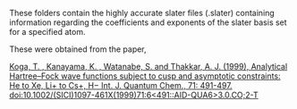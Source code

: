 These folders contain the highly accurate
slater files (.slater) containing information
regarding the coefficients and exponents of the slater basis
set for a specified atom.


These were obtained from the paper,


[Koga, T. , Kanayama, K. , Watanabe, S. and Thakkar, A. J. (1999), 
Analytical Hartree–Fock wave functions subject to cusp and asymptotic 
constraints: He to Xe, Li+ to Cs+, H−  Int. J. Quantum Chem., 71: 491-497.
doi:10.1002/(SICI)1097-461X(1999)71:6<491::AID-QUA6>3.0.CO;2-T](https://onlinelibrary.wiley.com/doi/abs/10.1002/(SICI)1097-461X(1999)71:6%3C491::AID-QUA6%3E3.0.CO;2-T)

